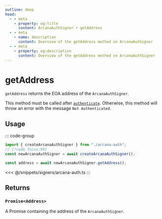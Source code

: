 ```yaml
---
outline: deep
head:
  - - meta
    - property: og:title
      content: ArcanaAuthSigner • getAddress
  - - meta
    - name: description
      content: Overview of the getAddress method on ArcanaAuthigner
  - - meta
    - property: og:description
      content: Overview of the getAddress method on ArcanaAuthSigner
---
```


# getAddress

`getAddress` returns the EOA address of the `ArcanaAuthSigner`.

This method must be called after [`authenticate`](/packages/aa-signers/arcana-auth/authenticate). Otherwise, this method will throw an error with the message `Not Authenticated`.

## Usage

::: code-group

```ts [example.ts]
import { createArcanaAuthSigner } from "./arcana-auth";
// [!code focus:99]
const newArcanaAuthSigner = await createArcanaAuthSigner();

const address = await newArcanaAuthSigner.getAddress();
```

<<< @/snippets/signers/arcana-auth.ts
:::

## Returns

### `Promise<Address>`

A Promise containing the address of the `ArcanaAuthSigner`.
